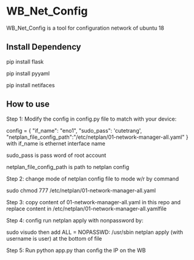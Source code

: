 # WB_Net_Config

WB_Net_Config is a tool for configuration network of ubuntu 18 

## Install Dependency

pip install flask

pip install pyyaml

pip install netifaces

## How to use
Step 1: Modify the config in config.py file to match with your device:

config = { 
                "if_name": "eno1", 
                "sudo_pass": 'cutetrang', 
                "netplan_file_config_path":"/etc/netplan/01-network-manager-all.yaml" 
         }
with if_name is ethernet interface name

sudo_pass is pass word of root account

netplan_file_config_path is path to netplan config 

Step 2: change mode of netplan config file to mode w/r by command

sudo chmod 777 /etc/netplan/01-network-manager-all.yaml

Step 3: copy content of 01-network-manager-all.yaml in this repo and replace content in /etc/netplan/01-network-manager-all.yamlfile

Step 4: config run netplan apply with nonpassword by:

sudo visudo then add <username> ALL = NOPASSWD: /usr/sbin netplan apply (with username is user)  at the bottom of file

Step 5: Run python app.py than config the IP on the WB
